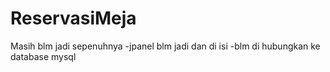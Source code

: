 # ReservasiMeja

Masih blm jadi sepenuhnya
-jpanel blm jadi dan di isi
-blm di hubungkan ke database mysql

